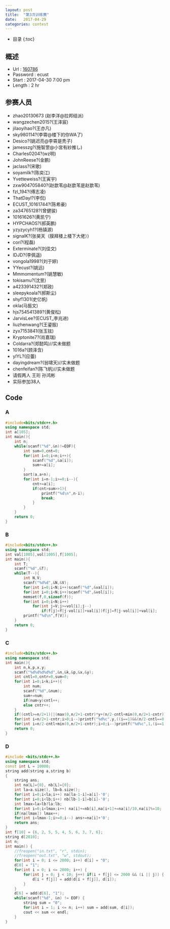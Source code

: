 ```yaml
---
layout: post
title:  "第3次训练赛"
date:   2017-04-29
categories: contest
---
```

* 目录
{:toc}

## 概述
- Url : [160786](https://vjudge.net/contest/160786)
- Password : ecust
- Start : 2017-04-30 7:00 pm
- Length : 2 hr



## 参赛人员
 - zhao20130673 (赵李洋@拉邦结派)
 - wangzechen2015?(王泽宸)
 - jilaoyihao?(王亦凡)
 - sky980114?(李霄@楼下的你WA了)
 - Desico?(姚迟亮@李霄是秃子)
 - jamesszg?(施智罡@小宮有紗推し)
 - Charles0204?(wz明)
 - JohnReese?(金鹏)
 - jaclass?(宋歌)
 - soyamilk?(陈奕江)
 - Yvetteweiss?(王寅宇)
 - zxw904705840?(赵歆苇@赵歆苇是赵歆苇)
 - fzl_194?(傅志凌)
 - ThatDayI?(李侃)
 - ECUST_10161744?(陈希豪)
 - za34765128?(曾健骏)
 - 10161626?(黄凯宁)
 - HYPCHAOS?(郝英鹏)
 - yzyzycyh1?(杨镇源)
 - signalK?(张昊天（膜拜楼上楼下大佬）)
 - cori?(程磊)
 - Exterminate?(刘佳文)
 - IDJD?(李佩遥)
 - vongola1998?(刘于婷)
 - YYecust?(姚远)
 - Mmmomentum?(姚慧敏)
 - tokisamu?(沈昱)
 - a423391432?(郑政)
 - sleepykoala?(郝斯尘)
 - shyf1301(史亿帆)
 - okla(马振文)
 - hjs754541389?(黄俊松)
 - JarvisLee?(ECUST_李兆进)
 - liuzhenwang?(王鎏振)
 - zyx7153841(张玉铉)
 - Kryptonite7?(肖嘉瑞)
 - Coldarra?(郑懿鸣)//实未做题
 - 1016a?(顾泽含)
 - ylYL?(应蕾)
 - dayingdream?(翁啸天)//实未做题
 - chenfeifan?(陈飞帆)//实未做题
 - 请假两人 王珩 孙鸿彬
 - 实际参加38人

## Code
### A
```cpp
#include<bits/stdc++.h>
using namespace std;
int a[105];
int main(){
    int n;
    while(scanf("%d",&n)!=EOF){
        int sum=0,cnt=0;
        for(int i=0;i<n;i++){
            scanf("%d",&a[i]);
            sum+=a[i];
        }
        sort(a,a+n);
        for(int i=n-1;i>=0;i--){
            cnt+=a[i];
            if(cnt>sum>>1){
                printf("%d\n",n-i);
                break;
            }
        }
    }
    return 0;
}
```
### B
```cpp
#include<bits/stdc++.h>
using namespace std;
int val[1005],vol[1005],f[1005];
int main(){
    int T;
    scanf("%d",&T);
    while(T--){
        int N,V;
        scanf("%d%d",&N,&V);
        for(int i=0;i<N;i++)scanf("%d",&val[i]);
        for(int i=0;i<N;i++)scanf("%d",&vol[i]);
        memset(f,0,sizeof(f));
        for(int i=0;i<N;i++)
            for(int j=V;j>=vol[i];j--)
                if(f[j]<f[j-vol[i]]+val[i])f[j]=f[j-vol[i]]+val[i];
        printf("%d\n",f[V]);
    }
    return 0;
}
```
### C
```cpp
#include<bits/stdc++.h>
using namespace std;
int main(){
    int n,k,p,x,y;
    scanf("%d%d%d%d%d",&n,&k,&p,&x,&y);
    int cntl=0,cntr=0,sum=0;
    for(int i=0;i<k;i++){
        int num;
        scanf("%d",&num);
        sum+=num;
        if(num<y)cntl++;
        else cntr++;
    }
    if((cntl>=n/2+1)||(max(0,n/2+1-cntr)*y+(n/2-cntl+min(0,n/2+1-cntr))+sum>x)){printf("-1\n");return 0;}
    for(int i=n/2+1-cntr;i>0;i--)printf("%d%c",y,((i==1)&&(n/2-cntl==0))?'\n':' ');
    for(int i=n/2-cntl+min(0,n/2+1-cntr);i>0;i--)printf("%d%c",1,(i==1)?'\n':' ');
    return 0;
}
```

### D
```cpp
#include <bits/stdc++.h>
using namespace std;
const int L = 10000;
string add(string a,string b)
{
    string ans;
    int na[L]={0}, nb[L]={0};
    int la=a.size(), lb=b.size();
    for(int i=0;i<la;i++) na[la-1-i]=a[i]-'0';
    for(int i=0;i<lb;i++) nb[lb-1-i]=b[i]-'0';
    int lmax=la>lb?la:lb;
    for(int i=0;i<lmax;i++) na[i]+=nb[i],na[i+1]+=na[i]/10,na[i]%=10;
    if(na[lmax]) lmax++;
    for(int i=lmax-1;i>=0;i--) ans+=na[i]+'0';
    return ans;
}
int f[10] = {6, 2, 5, 5, 4, 5, 6, 3, 7, 6};
string d[2010];
int n;
int main() {
    //freopen("in.txt", "r", stdin);
    //freopen("out.txt", "w", stdout);
    for(int i = 0; i <= 2000; i++) d[i] = "0";
    d[0] = "1";
    for(int i = 0; i <= 2000; i++) {
        for(int j = 0; j < 10; j++) if(i + f[j] <= 2000 && (i || j)) {
            d[i + f[j]] = add(d[i + f[j]], d[i]);
        }
    }
    d[6] = add(d[6], "1");
    while(scanf("%d", &n) != EOF) {
        string sum = "0";
        for(int i = 1; i <= n; i++) sum = add(sum, d[i]);
        cout << sum << endl;
    }
}
```



